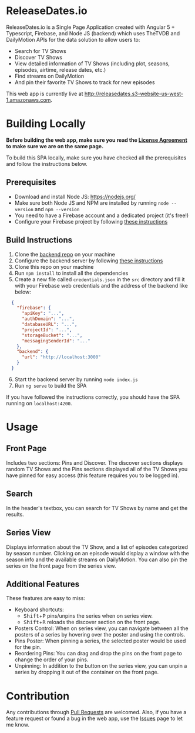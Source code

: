 # ReleaseDates.io

ReleaseDates.io is a Single Page Application created with Angular 5 + Typescript, Firebase, and Node JS (backend) which uses TheTVDB and DailyMotion APIs for the data solution to allow users to:

  - Search for TV Shows
  - Discover TV Shows
  - View detailed information of TV Shows (including plot, seasons, episodes, airtime, release dates, etc.)
  - Find streams on DailyMotion
  - And pin their favorite TV Shows to track for new episodes

This web app is currently live at <http://releasedates.s3-website-us-west-1.amazonaws.com>.

# Building Locally

**Before building the web app, make sure you read the [License Agreement](./LICENSE) to make sure we are on the same page.**

To build this SPA locally, make sure you have checked all the prerequisites and follow the instructions below.

## Prerequisites

  - Download and install Node JS: <https://nodejs.org/>
  - Make sure both Node JS and NPM are installed by running `node --version` and `npm --version`
  - You need to have a Firebase account and a dedicated project (it's free!)
  - Configure your Firebase project by following [these instructions](docs/firebase-setup.md)

## Build Instructions

  1. Clone the [backend repo](https://github.com/ramtinsoltani/releasedates-backend-public) on your machine
  2. Configure the backend server by following [these instructions](docs/backend-setup.md)
  3. Clone this repo on your machine
  4. Run `npm install` to install all the dependencies
  5. Create a new file called `credentials.json` in the `src` directory and fill it with your Firebase web credentials and the address of the backend like below:
  ```json
    {
      "firebase": {
        "apiKey": "...",
        "authDomain": "...",
        "databaseURL": "...",
        "projectId": "...",
        "storageBucket": "...",
        "messagingSenderId": "..."
      },
      "backend": {
        "url": "http://localhost:3000"
      }
    }
  ```
  6. Start the backend server by running `node index.js`
  7. Run `ng serve` to build the SPA

If you have followed the instructions correctly, you should have the SPA running on `localhost:4200`.

# Usage

## Front Page

Includes two sections: Pins and Discover. The discover sections displays random TV Shows and the Pins sections displayed all of the TV Shows you have pinned for easy access (this feature requires you to be logged in).

## Search

In the header's textbox, you can search for TV Shows by name and get the results.

## Series View

Displays information about the TV Show, and a list of episodes categorized by season number. Clicking on an episode would display a window with the season info and the available streams on DailyMotion. You can also pin the series on the front page from the series view.

## Additional Features

These features are easy to miss:

  - Keyboard shortcuts:
    - <kbd>Shift</kbd>+<kbd>P</kbd> pins/unpins the series when on series view.
    - <kbd>Shift</kbd>+<kbd>R</kbd> reloads the discover section on the front page.
  - Posters Control: When on series view, you can navigate between all the posters of a series by hovering over the poster and using the controls.
  - Pins Poster: When pinning a series, the selected poster would be used for the pin.
  - Reordering Pins: You can drag and drop the pins on the front page to change the order of your pins.
  - Unpinning: In addition to the button on the series view, you can unpin a series by dropping it out of the container on the front page.

# Contribution

Any contributions through [Pull Requests](https://github.com/ramtinsoltani/releasedates.io/pulls) are welcomed. Also, if you have a feature request or found a bug in the web app, use the [Issues](https://github.com/ramtinsoltani/releasedates.io/issues) page to let me know.
